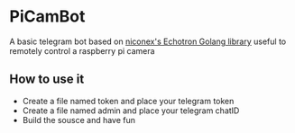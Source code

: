 # PiCamBot
A basic telegram bot based on [niconex's Echotron Golang library](https://github.com/NicoNex/echotron) useful to remotely control a raspberry pi camera

## How to use it

- Create a file named token and place your telegram token
- Create a file named admin and place your telegram chatID
- Build the sousce and have fun
